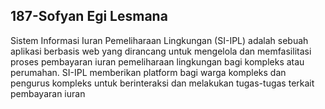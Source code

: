 ## 187-Sofyan Egi Lesmana

Sistem Informasi Iuran Pemeliharaan Lingkungan (SI-IPL) adalah sebuah aplikasi berbasis web yang dirancang untuk mengelola dan memfasilitasi proses pembayaran iuran pemeliharaan lingkungan bagi kompleks atau perumahan. SI-IPL memberikan platform bagi warga kompleks dan pengurus kompleks untuk berinteraksi dan melakukan tugas-tugas terkait pembayaran iuran
